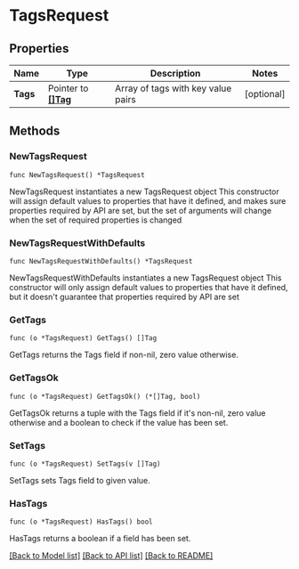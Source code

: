 # TagsRequest

## Properties

Name | Type | Description | Notes
------------ | ------------- | ------------- | -------------
**Tags** | Pointer to [**[]Tag**](Tag.md) | Array of tags with key value pairs | [optional] 

## Methods

### NewTagsRequest

`func NewTagsRequest() *TagsRequest`

NewTagsRequest instantiates a new TagsRequest object
This constructor will assign default values to properties that have it defined,
and makes sure properties required by API are set, but the set of arguments
will change when the set of required properties is changed

### NewTagsRequestWithDefaults

`func NewTagsRequestWithDefaults() *TagsRequest`

NewTagsRequestWithDefaults instantiates a new TagsRequest object
This constructor will only assign default values to properties that have it defined,
but it doesn't guarantee that properties required by API are set

### GetTags

`func (o *TagsRequest) GetTags() []Tag`

GetTags returns the Tags field if non-nil, zero value otherwise.

### GetTagsOk

`func (o *TagsRequest) GetTagsOk() (*[]Tag, bool)`

GetTagsOk returns a tuple with the Tags field if it's non-nil, zero value otherwise
and a boolean to check if the value has been set.

### SetTags

`func (o *TagsRequest) SetTags(v []Tag)`

SetTags sets Tags field to given value.

### HasTags

`func (o *TagsRequest) HasTags() bool`

HasTags returns a boolean if a field has been set.


[[Back to Model list]](../README.md#documentation-for-models) [[Back to API list]](../README.md#documentation-for-api-endpoints) [[Back to README]](../README.md)


